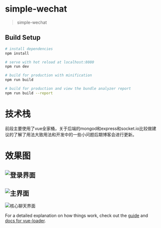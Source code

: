 # simple-wechat

> simple-wechat

## Build Setup

``` bash
# install dependencies
npm install

# serve with hot reload at localhost:8080
npm run dev

# build for production with minification
npm run build

# build for production and view the bundle analyzer report
npm run build --report
```

# 技术栈
前段主要使用了vue全家桶，关于后端的mongod和express和socket.io比较做建议的了解了用法大致用法和开发中的一些小问题后期博客会进行更新。
# 效果图
![登录界面](https://github.com/hddhyq/simple/raw/master/printscreen/login.png)
---
![主界面](https://github.com/hddhyq/simple/raw/master/printscreen/weixin.png)
---
![核心聊天界面](https://github.com/hddhyq/simple/raw/master/printscreen/group.png)

For a detailed explanation on how things work, check out the [guide](http://vuejs-templates.github.io/webpack/) and [docs for vue-loader](http://vuejs.github.io/vue-loader).
